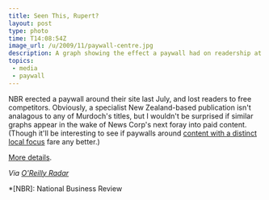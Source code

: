 ```yaml
---
title: Seen This, Rupert?
layout: post
type: photo
time: T14:08:54Z
image_url: /u/2009/11/paywall-centre.jpg
description: A graph showing the effect a paywall had on readership at the National Business Review.
topics:
 - media
 - paywall
---
```

NBR erected a paywall around their site last July, and lost readers to free competitors. Obviously, a specialist New Zealand-based publication isn't analagous to any of Murdoch's titles, but I wouldn't be surprised if similar graphs appear in the wake of News Corp's next foray into paid content. (Though it'll be interesting to see if paywalls around [content with a distinct local focus](http://www.guardian.co.uk/media/greenslade/2009/nov/25/johnston-press-charging-for-content) fare any better.)

[More details](http://lancewiggs.com/2009/11/29/2134-nbrs-performance-since-the-wall/ "NBR's performance since the subscription wall was built").

_Via [O'Reilly Radar](http://radar.oreilly.com/2009/11/four-short-links-30-november-2.html)_

*[NBR]: National Business Review